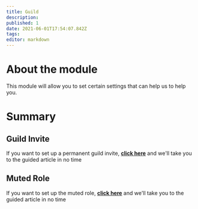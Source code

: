 ```yaml
---
title: Guild
description:
published: 1
date: 2021-06-01T17:54:07.842Z
tags:
editor: markdown
---
```


# About the module

This module will allow you to set certain settings that can help us to help you.

# Summary

## Guild Invite

If you want to set up a permanent guild invite, **[click here](/en/modules/guild/invite)** and we'll take you to the guided article in no time

## Muted Role

If you want to set up the muted role, **[click here](/en/modules/guild/muted)** and we'll take you to the guided article in no time
